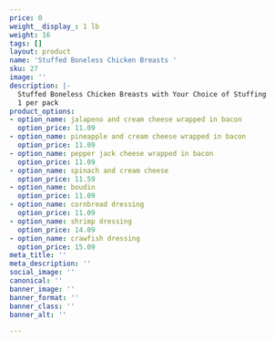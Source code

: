 ```yaml
---
price: 0
weight__display_: 1 lb
weight: 16
tags: []
layout: product
name: 'Stuffed Boneless Chicken Breasts '
sku: 27
image: ''
description: |-
  Stuffed Boneless Chicken Breasts with Your Choice of Stuffing
  1 per pack
product_options:
- option_name: jalapeno and cream cheese wrapped in bacon
  option_price: 11.09
- option_name: pineapple and cream cheese wrapped in bacon
  option_price: 11.09
- option_name: pepper jack cheese wrapped in bacon
  option_price: 11.09
- option_name: spinach and cream cheese
  option_price: 11.59
- option_name: boudin
  option_price: 11.09
- option_name: cornbread dressing
  option_price: 11.09
- option_name: shrimp dressing
  option_price: 14.09
- option_name: crawfish dressing
  option_price: 15.09
meta_title: ''
meta_description: ''
social_image: ''
canonical: ''
banner_image: ''
banner_format: ''
banner_class: ''
banner_alt: ''

---
```

